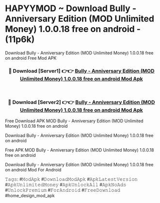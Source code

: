 # HAPYYMOD ~ Download Bully - Anniversary Edition (MOD Unlimited Money) 1.0.0.18 free on android - (11p6k)
Download Bully - Anniversary Edition (MOD Unlimited Money) 1.0.0.18 free on android Free Mod APK

<div align="center">
<h3>🔴 Download [Server1] 👉👉 <a href="https://apk-comot.site?title=Bully_-_Anniversary_Edition_(MOD_Unlimited_Money)_1.0.0.18_free_on_android">Bully - Anniversary Edition (MOD Unlimited Money) 1.0.0.18 free on android Mod Apk</a></h3><br>

<h3>🔴 Download [Server2] 👉👉 <a href="https://apk-comot.site?title=Bully_-_Anniversary_Edition_(MOD_Unlimited_Money)_1.0.0.18_free_on_android">Bully - Anniversary Edition (MOD Unlimited Money) 1.0.0.18 free on android Mod Apk</a></h3>
</div>


Free Download APK MOD Bully - Anniversary Edition (MOD Unlimited Money) 1.0.0.18 free on android

Download Bully - Anniversary Edition (MOD Unlimited Money) 1.0.0.18 free on android 

Free APK MOD Bully - Anniversary Edition (MOD Unlimited Money) 1.0.0.18 free on android 

Download Bully - Anniversary Edition (MOD Unlimited Money) 1.0.0.18 free on android Mod For Android

𝚃𝚊𝚐𝚜: #𝙼𝚘𝚍𝙰𝚙𝚔 #𝙳𝚘𝚠𝚗𝚕𝚘𝚊𝚍𝙼𝚘𝚍𝙰𝚙𝚔 #𝙰𝚙𝚔𝙻𝚊𝚝𝚎𝚜𝚝𝚅𝚎𝚛𝚜𝚒𝚘𝚗 #𝙰𝚙𝚔𝚄𝚗𝚕𝚒𝚖𝚒𝚝𝚎𝚍𝙼𝚘𝚗𝚎𝚢 #𝙰𝚙𝚔𝚄𝚗𝚕𝚘𝚌𝚔𝙰𝚕𝚕 #𝙰𝚙𝚔𝙽𝚘𝙰𝚍𝚜 #𝚄𝚗𝚕𝚘𝚌𝚔𝙿𝚛𝚎𝚖𝚒𝚞𝚖 #𝙵𝚘𝚛𝙰𝚗𝚍𝚛𝚘𝚒𝚍 #𝙵𝚛𝚎𝚎𝙳𝚘𝚠𝚗𝚕𝚘𝚊𝚍 #home_design_mod_apk